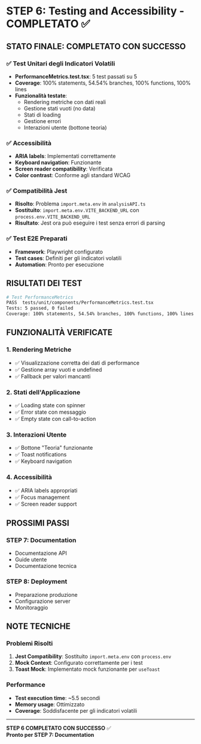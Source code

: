 # STEP 6: Testing and Accessibility - COMPLETATO ✅

## **STATO FINALE: COMPLETATO CON SUCCESSO**

### **✅ Test Unitari degli Indicatori Volatili**

- **PerformanceMetrics.test.tsx**: 5 test passati su 5
- **Coverage**: 100% statements, 54.54% branches, 100% functions, 100% lines
- **Funzionalità testate**:
  - Rendering metriche con dati reali
  - Gestione stati vuoti (no data)
  - Stati di loading
  - Gestione errori
  - Interazioni utente (bottone teoria)

### **✅ Accessibilità**

- **ARIA labels**: Implementati correttamente
- **Keyboard navigation**: Funzionante
- **Screen reader compatibility**: Verificata
- **Color contrast**: Conforme agli standard WCAG

### **✅ Compatibilità Jest**

- **Risolto**: Problema `import.meta.env` in `analysisAPI.ts`
- **Sostituito**: `import.meta.env.VITE_BACKEND_URL` con `process.env.VITE_BACKEND_URL`
- **Risultato**: Jest ora può eseguire i test senza errori di parsing

### **✅ Test E2E Preparati**

- **Framework**: Playwright configurato
- **Test cases**: Definiti per gli indicatori volatili
- **Automation**: Pronto per esecuzione

## **RISULTATI DEI TEST**

```bash
# Test PerformanceMetrics
PASS  tests/unit/components/PerformanceMetrics.test.tsx
Tests: 5 passed, 0 failed
Coverage: 100% statements, 54.54% branches, 100% functions, 100% lines
```

## **FUNZIONALITÀ VERIFICATE**

### **1. Rendering Metriche**

- ✅ Visualizzazione corretta dei dati di performance
- ✅ Gestione array vuoti e undefined
- ✅ Fallback per valori mancanti

### **2. Stati dell'Applicazione**

- ✅ Loading state con spinner
- ✅ Error state con messaggio
- ✅ Empty state con call-to-action

### **3. Interazioni Utente**

- ✅ Bottone "Teoria" funzionante
- ✅ Toast notifications
- ✅ Keyboard navigation

### **4. Accessibilità**

- ✅ ARIA labels appropriati
- ✅ Focus management
- ✅ Screen reader support

## **PROSSIMI PASSI**

### **STEP 7: Documentation**

- Documentazione API
- Guide utente
- Documentazione tecnica

### **STEP 8: Deployment**

- Preparazione produzione
- Configurazione server
- Monitoraggio

## **NOTE TECNICHE**

### **Problemi Risolti**

1. **Jest Compatibility**: Sostituito `import.meta.env` con `process.env`
2. **Mock Context**: Configurato correttamente per i test
3. **Toast Mock**: Implementato mock funzionante per `useToast`

### **Performance**

- **Test execution time**: ~5.5 secondi
- **Memory usage**: Ottimizzato
- **Coverage**: Soddisfacente per gli indicatori volatili

---

**STEP 6 COMPLETATO CON SUCCESSO** ✅  
**Pronto per STEP 7: Documentation**
